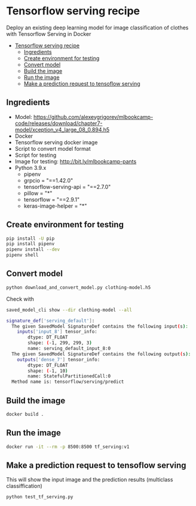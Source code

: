 # Tensorflow serving recipe

Deploy an existing deep learning model for image classification of clothes with Tensorflow Serving in Docker

- [Tensorflow serving recipe](#tensorflow-serving-recipe)
  - [Ingredients](#ingredients)
  - [Create environment for testing](#create-environment-for-testing)
  - [Convert model](#convert-model)
  - [Build the image](#build-the-image)
  - [Run the image](#run-the-image)
  - [Make a prediction request to tensoflow serving](#make-a-prediction-request-to-tensoflow-serving)

## Ingredients

- Model: https://github.com/alexeygrigorev/mlbookcamp-code/releases/download/chapter7-model/xception_v4_large_08_0.894.h5
- Docker
- Tensorflow serving docker image
- Script to convert model format
- Script for testing
- Image for testing: http://bit.ly/mlbookcamp-pants
- Python 3.9.x
  - pipenv
  - grpcio = "==1.42.0"
  - tensorflow-serving-api = "==2.7.0"
  - pillow = "*"
  - tensorflow = "==2.9.1"
  - keras-image-helper = "*"

## Create environment for testing
```bash
pip install -U pip
pip install pipenv
pipenv install --dev
pipenv shell
```

## Convert model
```bash
python download_and_convert_model.py clothing-model.h5
```
Check with 
```bash
saved_model_cli show --dir clothing-model --all

signature_def['serving_default']:
  The given SavedModel SignatureDef contains the following input(s):
    inputs['input_8'] tensor_info:
        dtype: DT_FLOAT
        shape: (-1, 299, 299, 3)
        name: serving_default_input_8:0
  The given SavedModel SignatureDef contains the following output(s):
    outputs['dense_7'] tensor_info:
        dtype: DT_FLOAT
        shape: (-1, 10)
        name: StatefulPartitionedCall:0
  Method name is: tensorflow/serving/predict
```

## Build the image
```bash
docker build .
```

## Run the image
```bash
docker run -it --rm -p 8500:8500 tf_serving:v1
```

## Make a prediction request to tensoflow serving
This will show the input image and the prediction results (multiclass classiffication)
```
python test_tf_serving.py
```